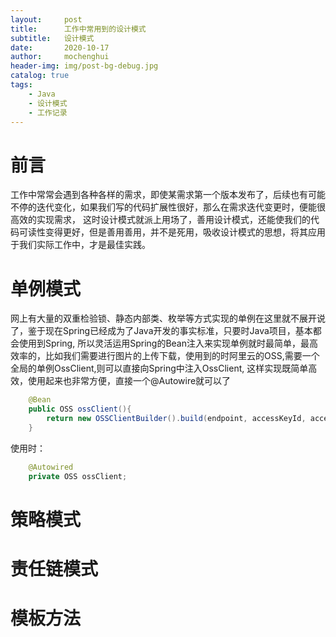 ```yaml
---
layout:     post
title:      工作中常用到的设计模式
subtitle:   设计模式
date:       2020-10-17
author:     mochenghui
header-img: img/post-bg-debug.jpg
catalog: true
tags:
    - Java
    - 设计模式
    - 工作记录
---
```

# 前言
工作中常常会遇到各种各样的需求，即使某需求第一个版本发布了，后续也有可能不停的迭代变化，如果我们写的代码扩展性很好，那么在需求迭代变更时，便能很高效的实现需求，
这时设计模式就派上用场了，善用设计模式，还能使我们的代码可读性变得更好，但是善用善用，并不是死用，吸收设计模式的思想，将其应用于我们实际工作中，才是最佳实践。

# 单例模式
网上有大量的双重检验锁、静态内部类、枚举等方式实现的单例在这里就不展开说了，鉴于现在Spring已经成为了Java开发的事实标准，只要时Java项目，基本都会使用到Spring,
所以灵活运用Spring的Bean注入来实现单例就时最简单，最高效率的，比如我们需要进行图片的上传下载，使用到的时阿里云的OSS,需要一个全局的单例OssClient,则可以直接向Spring中注入OssClient,
这样实现既简单高效，使用起来也非常方便，直接一个@Autowire就可以了
```java
    @Bean
    public OSS ossClient(){
        return new OSSClientBuilder().build(endpoint, accessKeyId, accessKeySecret);
    }
```  
使用时：
```java
    @Autowired
    private OSS ossClient;
```

# 策略模式

# 责任链模式


# 模板方法

